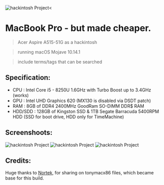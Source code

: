 <img src="https://i.imgur.com/n7CC8RU.png" title="hackintosh" alt="hackintosh Project"><

# MacBook Pro - but made cheaper.

> Acer Aspire A515-51G as a hackintosh

> running macOS Mojave 10.14.1

> include terms/tags that can be searched
## Specification:
 - CPU : Intel Core i5 - 8250U 1.6GHz with Turbo Boost up to 3.4GHz (works)
 - GPU : Intel UHD Graphics 620 (MX130 is disabled via DSDT patch)
 - RAM : 8GB of DDR4 2400MHz GoodRam SO-DIMM DDR$ RAM 
 - HDD/SDD : 128GB of Kingston SSD & 1TB Segate Barracuda 5400RPM HDD (SSD for boot drive, HDD only for TimeMachine)
## Screenshoots:
<img src="https://i.imgur.com/GeEOKZB.png" title="hackintosh" alt="hackintosh Project">
<img src="https://i.imgur.com/GeEOKZB.png" title="hackintosh" alt="hackintosh Project">
<img src="https://i.imgur.com/GeEOKZB.png" title="hackintosh" alt="hackintosh Project">

## Credits: 
Huge thanks to <a href = "https://www.tonymacx86.com/members/nortek.1202534/">Nortek</a>, for sharing on tonymacx86 files, which became base for this build.

